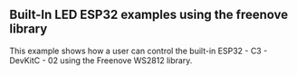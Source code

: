 Built-In LED ESP32 examples using the freenove library
-----------------------------

This example shows how a user can control the built-in ESP32 - C3 - DevKitC - 02 using the Freenove WS2812 library.
